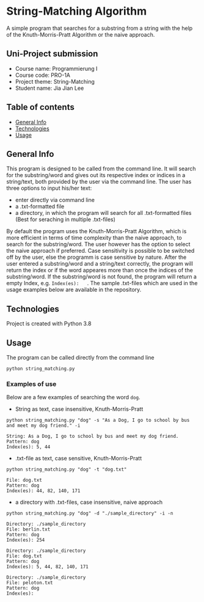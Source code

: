 # String-Matching Algorithm
A simple program that searches for a substring from a string with the help of the Knuth-Morris-Pratt Algorithm or the naive approach.

## Uni-Project submission
* Course name: Programmierung I
* Course code: PRO-1A
* Project theme: String-Matching
* Student name: Jia Jian Lee

## Table of contents
* [General Info](#general-info)
* [Technologies](#technologies)
* [Usage](#usage)

## General Info
This program is designed to be called from the command line. It will search for the substring/word and gives out its respective index or indices in a string/text, both provided by the user via the command line. The user has three options to input his/her text:
* enter directly via command line
* a .txt-formatted file
* a directory, in which the program will search for all .txt-formatted files (Best for seraching in multiple .txt-files)

By default the program uses the Knuth-Morris-Pratt Algorithm, which is more efficient in terms of time complexity than the naive approach, to search for the substring/word. The user however has the option to select the naive approach if preferred. Case sensitivity is possible to be switched off by the user, else the programm is case sensitive by nature. After the user entered a substring/word and a string/text correctly, the program will return the index or if the word appeares more than once the indices of the substring/word. If the substring/word is not found, the program will return a empty Index, e.g. ```Index(es):   ```. The sample .txt-files which are used in the usage examples below are available in the repository. 

## Technologies
Project is created with Python 3.8

## Usage
The program can be called directly from the command line

```python string_matching.py```

### Examples of use
Below are a few examples of searching the word ```dog```.
* String as text, case insensitive, Knuth-Morris-Pratt 

```python string_matching.py "dog" -s "As a Dog, I go to school by bus and meet my dog friend." -i```

```
String: As a Dog, I go to school by bus and meet my dog friend.
Pattern: dog
Index(es): 5, 44
```
* .txt-file as text, case sensitive, Knuth-Morris-Pratt

```python string_matching.py "dog" -t "dog.txt"```

```
File: dog.txt
Pattern: dog
Index(es): 44, 82, 140, 171
```

* a directory with .txt-files, case insensitive, naive approach

```python string_matching.py "dog" -d "./sample_directory" -i -n```

```
Directory: ./sample_directory
File: berlin.txt
Pattern: dog
Index(es): 254 

Directory: ./sample_directory
File: dog.txt
Pattern: dog
Index(es): 5, 44, 82, 140, 171 

Directory: ./sample_directory
File: peloton.txt
Pattern: dog
Index(es):  
```
